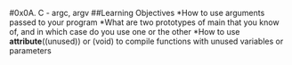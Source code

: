 #0x0A. C - argc, argv
##Learning Objectives
*How to use arguments passed to your program
*What are two prototypes of main that you know of, and in which case do you use one or the other
*How to use __attribute__((unused)) or (void) to compile functions with unused variables or parameters
